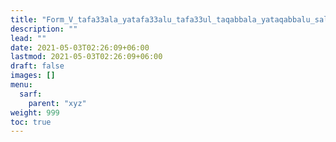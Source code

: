 ```yaml
---
title: "Form_V_tafa33ala_yatafa33alu_tafa33ul_taqabbala_yataqabbalu_salim"
description: ""
lead: ""
date: 2021-05-03T02:26:09+06:00
lastmod: 2021-05-03T02:26:09+06:00
draft: false
images: []
menu: 
  sarf:
    parent: "xyz"
weight: 999
toc: true
---
```



